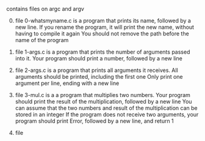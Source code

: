 contains files on argc and argv

0. file 0-whatsmyname.c is a program that prints its name, followed by a new line.
If you rename the program, it will print the new name, without having to compile it again
You should not remove the path before the name of the program

1. file 1-args.c is a program that prints the number of arguments passed into it.
Your program should print a number, followed by a new line

2. file 2-args.c is a program that prints all arguments it receives.
All arguments should be printed, including the first one
Only print one argument per line, ending with a new line

3. file 3-mul.c is a a program that multiplies two numbers.
Your program should print the result of the multiplication, followed by a new line
You can assume that the two numbers and result of the multiplication can be stored in an integer
If the program does not receive two arguments, your program should print Error, followed by a new line, and return 1

4. file 
